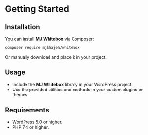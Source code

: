 # Getting Started

## Installation
You can install **MJ Whitebox** via Composer:

```bash
composer require mjkhajeh/whitebox
```

Or manually download and place it in your project.

## Usage
- Include the **MJ Whitebox** library in your WordPress project.
- Use the provided utilities and methods in your custom plugins or themes.

## Requirements
- WordPress 5.0 or higher.
- PHP 7.4 or higher.
